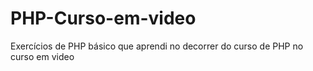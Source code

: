 # PHP-Curso-em-video
Exercícios de PHP básico que aprendi no decorrer do curso de PHP no curso em video
